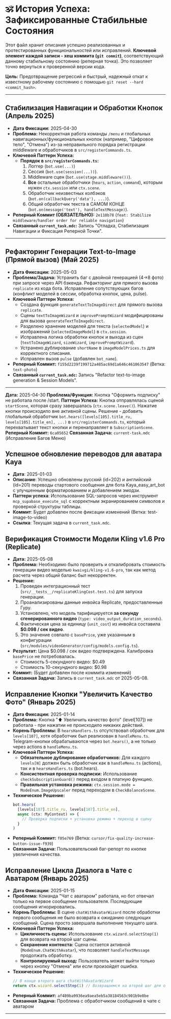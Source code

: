 # 🕉️ История Успеха: Зафиксированные Стабильные Состояния

Этот файл хранит описания успешно реализованных и протестированных функциональностей или исправлений. **Ключевой элемент каждой записи - хеш коммита (`git commit`)**, соответствующий данному стабильному состоянию (реперная точка). Это позволяет точно вернуться к проверенной версии кода.

**Цель:** Предотвращение регрессий и быстрый, надежный откат к известному рабочему состоянию с помощью `git reset --hard <commit_hash>`.

---

## Стабилизация Навигации и Обработки Кнопок (Апрель 2025)

*   **Дата Фиксации:** 2025-04-30
*   **Проблема:** Некорректная работа команды `/menu` и глобальных навигационных/функциональных кнопок (например, "Цифровое тело", "Отмена") из-за неправильного порядка регистрации middleware и обработчиков в `src/registerCommands.ts`.
*   **Ключевой Паттерн Успеха:**
    *   **Порядок в `src/registerCommands.ts`:**
        1.  Логгер (`bot.use(...)`)
        2.  Сессия (`bot.use(session(...))`).
        3.  Middleware сцен (`bot.use(stage.middleware())`).
        4.  **Все** остальные обработчики (`hears`, `action`, `command`), которым нужен `ctx.session` или `ctx.scene`.
        5.  Обработчик неизвестных колбэков (`bot.on(callbackQuery('data'), ...)`).
        6.  Общий обработчик текста в САМОМ КОНЦЕ (`bot.on(message('text'), handleTextMessage)`).
*   **Реперный Коммит (ОБЯЗАТЕЛЬНО):** `2e110b78` (`feat: Stabilize middleware/handler order for reliable navigation`)
*   **Связанный `current_task.mdc`:** Запись "Отладка, Стабилизация Навигации и Фиксация Реперной Точки".

---

## Рефакторинг Генерации Text-to-Image (Прямой вызов) (Май 2025)

*   **Дата Фиксации:** 2025-05-03
*   **Проблема/Задача:** Устранить баг с двойной генерацией (4->8 фото) при запросе через API бэкенда. Рефакторинг для прямого вызова `replicate` из кода бота. Исправление сопутствующих багов (конфликт моделей в сессии, обработка кнопок, цена, pulse).
*   **Ключевой Паттерн Успеха:**
    *   Создана функция `generateTextToImageDirect` для прямого вызова `replicate`.
    *   Сцены `textToImageWizard` и `improvePromptWizard` модифицированы для вызова `generateTextToImageDirect`.
    *   Разделено хранение моделей для текста (`selectedModel`) и изображений (`selectedImageModel`) в `ctx.session`.
    *   Исправлена логика обработки кнопок и выхода из сцен (`textToImageWizard`, `sizeWizard`, `improvePromptWizard`).
    *   Устранено дублирование `shortName` в `imageModelPrices.ts` для корректного списания.
    *   Исправлен вызов `pulse` (добавлен `bot_name`).
*   **Реперный Коммит:** `f155d2239f199712a485ac69d1a646c461063547` (Ветка: `text-photo`)
*   **Связанный `current_task.mdc`:** Запись "Refactor text-to-image generation & Session Models".

---

**Дата:** 2025-04-30
**Проблема/Функция:** Кнопка "Оформить подписку" не работала после /start.
**Паттерн Успеха:** Кнопка отправлялась сценой `startScene`, которая сразу завершалась (`ctx.scene.leave()`). Нажатие кнопки происходило вне активной сцены. Решение - добавить глобальный обработчик `bot.hears([levels[105].title_ru, levels[105].title_en], ...)` в `src/registerCommands.ts`, который перехватывает текст кнопки и перенаправляет в `SubscriptionScene`.
**Реперный Коммит:** `6ca05652`
**Связанная Задача:** `current-task.mdc` (Исправление Багов Меню)

## Успешное обновление переводов для аватара Kaya
- **Дата**: 2025-01-03
- **Описание**: Успешно обновлены русский (id=202) и английский (id=201) переводы стартового сообщения для бота Kaya_easy_art_bot с улучшенным форматированием и добавлением эмодзи.
- **Паттерн успеха**: Использование SQL-запросов через инструмент `mcp_supabase_execute_sql` с корректным экранированием символов и проверкой структуры таблицы.
- **Коммит**: Будет добавлен после фиксации изменений (Ветка: test-image-to-video)
- **Ссылка**: Текущая задача в `current_task.mdc`.

## Верификация Стоимости Модели Kling v1.6 Pro (Replicate)

*   **Дата:** 2025-05-08
*   **Проблема:** Необходимо было проверить и откалибровать стоимость генерации видео моделью `kwaivgi/kling-v1.6-pro`, так как метод расчета через общий баланс был некорректен.
*   **Решение:**
    1.  Проведен интеграционный тест (`src/__tests__/replicateKlingCost.test.ts`) для запуска генерации.
    2.  Проанализированы данные инвойса Replicate, предоставленные Гуру.
    3.  Установлено, что модель тарифицируется **за секунду сгенерированного видео** (`type: video_output_duration_seconds`).
    4.  Фактическая цена за единицу (`unit_cost`) из инвойса составила **$0.098 / сек видео**.
    5.  Это значение совпало с `basePrice`, уже указанным в конфигурации (`src/modules/videoGenerator/config/models.config.ts`).
*   **Результат:** Цена $0.098 / сек видео подтверждена. Калибровка `basePrice` не потребовалась.
    *   Стоимость 5-секундного видео: $0.49
    *   Стоимость 10-секундного видео: $0.98
*   **Коммит:** (Будет добавлен после коммита изменений)
*   **Связанная Задача:** Запись в `current_task.mdc` от 2025-05-08.

## Исправление Кнопки "Увеличить Качество Фото" (Январь 2025)

*   **Дата Фиксации:** 2025-01-14
*   **Проблема:** Кнопка "⬆️ Увеличить качество фото" (level[107]) не работала - при нажатии не происходило никаких действий.
*   **Корень Проблемы:** В `hearsHandlers.ts` отсутствовал обработчик для `levels[107]`, хотя обработчик был реализован в `handleMenu.ts`. Telegram-кнопки обрабатываются через `bot.hears()`, а не только через actions в `handleMenu.ts`.
*   **Ключевой Паттерн Успеха:**
    *   **Обязательное дублирование обработчиков:** Для каждого `levels[N]` должен быть обработчик как в `handleMenu.ts` (actions), так и в `hearsHandlers.ts` (bot.hears).
    *   **Консистентная проверка подписки:** Использование `checkSubscriptionGuard()` перед входом в платную функцию.
    *   **Правильная установка режима:** `ctx.session.mode = ModeEnum.ImageUpscaler` перед переходом в `CheckBalanceScene`.
*   **Техническое Решение:**
    ```typescript
    bot.hears(
      [levels[107].title_ru, levels[107].title_en],
      async (ctx: MyContext) => {
        // Проверка подписки + установка режима + переход в сцену
      }
    )
    ```
*   **Реперный Коммит:** `f05e769` (Ветка: `cursor/fix-quality-increase-button-issue-f939`)
*   **Связанная Задача:** Пользовательский баг-репорт по кнопке увеличения качества.

## Исправление Цикла Диалога в Чате с Аватаром (Январь 2025)

*   **Дата Фиксации:** 2025-01-15
*   **Проблема:** Команда "Чат с аватаром" работала, но бот отвечал только на первое сообщение пользователя. Последующие сообщения игнорировались.
*   **Корень Проблемы:** В сцене `chatWithAvatarWizard` после обработки первого сообщения не было возврата к ожиданию следующих сообщений. Сцена просто завершала выполнение текущего шага.
*   **Ключевой Паттерн Успеха:**
    *   **Цикличность сцены:** Использование `ctx.wizard.selectStep(1)` для возврата на второй шаг сцены.
    *   **Сохранение контекста:** Сцена остается активной (`ModeEnum.ChatWithAvatar`), что позволяет `handleTextMessage` продолжать обработку.
    *   **Контролируемый выход:** Пользователь может выйти только через кнопку "Отмена" или если произойдет ошибка.
*   **Техническое Решение:**
    ```typescript
    // В конце второго шага chatWithAvatarWizard
    return ctx.wizard.selectStep(1) // Возвращаемся на второй шаг для обработки следующих сообщений
    ```
*   **Реперный Коммит:** `af489ba9936ea9aea5eb5a38184563c901b9e8be`
*   **Связанная Задача:** Проблема с обработчиком сообщений в чате с аватаром

--- 